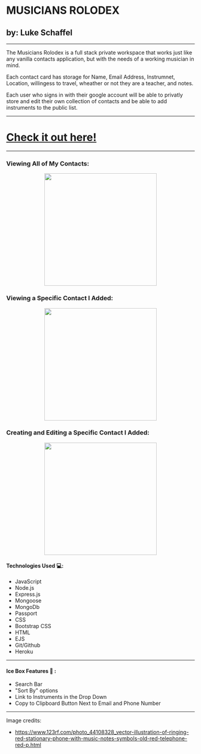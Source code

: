 # MUSICIANS ROLODEX
## by: Luke Schaffel

---

The Musicians Rolodex is a full stack private workspace that works just like any vanilla contacts application, but with the needs of a working musician in mind. 

Each contact card has storage for Name, Email Address, Instrumnet, Location, willingess to travel, wheather or not they are a teacher, and notes.

Each user who signs in with their google account will be able to privatly store and edit their own collection of contacts and be able to add instruments to the public list.

---

# [Check it out here!](https://musicians-rolodex-ls.herokuapp.com/)

---

### Viewing All of My Contacts:
<center><img src="https://i.imgur.com/ngMFvrc.png" height=300></center>

### Viewing a Specific Contact I Added:

<center><img src="https://i.imgur.com/wlmbZQK.png" height=300></center>

### Creating and Editing a Specific Contact I Added:

<center><img src="https://i.imgur.com/mFPexm7.png" height=300></center>

#### Technologies Used 💻:

- JavaScript
- Node.js
- Express.js
- Mongoose
- MongoDb
- Passport
- CSS
- Bootstrap CSS
- HTML
- EJS
- Git/Github
- Heroku

---

#### Ice Box Features 🧊 :
- Search Bar
- "Sort By" options
- Link to Instruments in the Drop Down
- Copy to Clipboard Button Next to Email and Phone Number

---

Image credits:
- https://www.123rf.com/photo_44108328_vector-illustration-of-ringing-red-stationary-phone-with-music-notes-symbols-old-red-telephone-red-p.html